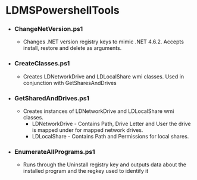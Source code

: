 # LDMSPowershellTools


* ### ChangeNetVersion.ps1
  * Changes .NET version registry keys to mimic .NET 4.6.2. Accepts install, restore and delete as arguments. 
  
* ### CreateClasses.ps1
  * Creates LDNetworkDrive and LDLocalShare wmi classes. Used in conjunction with GetSharesAndDrives
  
* ### GetSharedAndDrives.ps1
  * Creates instances of LDNetworkDrive and LDLocalShare wmi classes.
    * LDNetworkDrive - Contains Path, Drive Letter and User the drive is mapped under for mapped network drives.
    * LDLocalShare - Contains Path and Permissions for local shares. 
    
* ### EnumerateAllPrograms.ps1
  * Runs through the Uninstall registry key and outputs data about the installed program and the regkey used to identify it



